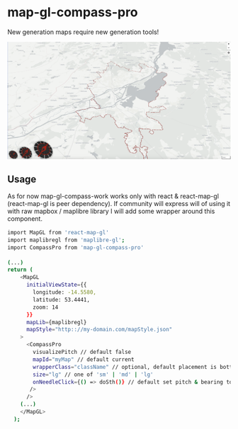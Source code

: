# map-gl-compass-pro
New generation maps require new generation tools! 

![Screen](https://raw.githubusercontent.com//jedluk/random/master/compass-pro/compass.png)


## Usage
As for now map-gl-compass-work works only with react & react-map-gl (react-map-gl is peer dependency). If community will express will of using it with raw mapbox / maplibre library I will add some wrapper around this component.

```sh
import MapGL from 'react-map-gl'
import maplibregl from 'maplibre-gl';
import CompassPro from 'map-gl-compass-pro'

(...)
return (
    <MapGL
      initialViewState={{
        longitude: -14.5580,
        latitude: 53.4441,
        zoom: 14
      }}
      mapLib={maplibregl}
      mapStyle="http:://my-domain.com/mapStyle.json"
    >
      <CompassPro 
        visualizePitch // default false
        mapId="myMap" // default current
        wrapperClass="className" // optional, default placement is bottom left corner (absolutely positioned)
        size="lg" // one of 'sm' | 'md' | 'lg'
        onNeedleClick={() => doSth()} // default set pitch & bearing to 0
       />
      />
    (...)    
    </MapGL>
  );
```